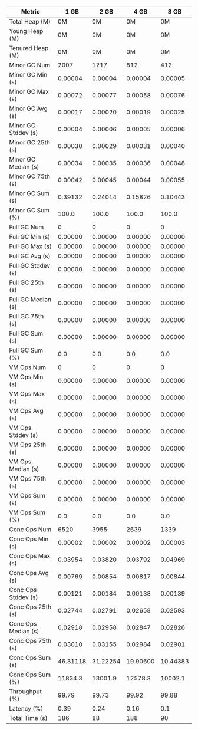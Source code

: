 | Metric | 1 GB | 2 GB | 4 GB | 8 GB |
|------|----|----|----|----|
| Total Heap (M) | 0M | 0M | 0M | 0M |
| Young Heap (M) | 0M | 0M | 0M | 0M |
| Tenured Heap (M) | 0M | 0M | 0M | 0M |
| Minor GC Num | 2007 | 1217 | 812 | 412 |
| Minor GC Min (s) | 0.00004 | 0.00004 | 0.00004 | 0.00005 |
| Minor GC Max (s) | 0.00072 | 0.00077 | 0.00058 | 0.00076 |
| Minor GC Avg (s) | 0.00017 | 0.00020 | 0.00019 | 0.00025 |
| Minor GC Stddev (s) | 0.00004 | 0.00006 | 0.00005 | 0.00006 |
| Minor GC 25th (s) | 0.00030 | 0.00029 | 0.00031 | 0.00040 |
| Minor GC Median (s) | 0.00034 | 0.00035 | 0.00036 | 0.00048 |
| Minor GC 75th (s) | 0.00042 | 0.00045 | 0.00044 | 0.00055 |
| Minor GC Sum (s) | 0.39132 | 0.24014 | 0.15826 | 0.10443 |
| Minor GC Sum (%) | 100.0 | 100.0 | 100.0 | 100.0 |
| Full GC Num | 0 | 0 | 0 | 0 |
| Full GC Min (s) | 0.00000 | 0.00000 | 0.00000 | 0.00000 |
| Full GC Max (s) | 0.00000 | 0.00000 | 0.00000 | 0.00000 |
| Full GC Avg (s) | 0.00000 | 0.00000 | 0.00000 | 0.00000 |
| Full GC Stddev (s) | 0.00000 | 0.00000 | 0.00000 | 0.00000 |
| Full GC 25th (s) | 0.00000 | 0.00000 | 0.00000 | 0.00000 |
| Full GC Median (s) | 0.00000 | 0.00000 | 0.00000 | 0.00000 |
| Full GC 75th (s) | 0.00000 | 0.00000 | 0.00000 | 0.00000 |
| Full GC Sum (s) | 0.00000 | 0.00000 | 0.00000 | 0.00000 |
| Full GC Sum (%) | 0.0 | 0.0 | 0.0 | 0.0 |
| VM Ops Num | 0 | 0 | 0 | 0 |
| VM Ops Min (s) | 0.00000 | 0.00000 | 0.00000 | 0.00000 |
| VM Ops Max (s) | 0.00000 | 0.00000 | 0.00000 | 0.00000 |
| VM Ops Avg (s) | 0.00000 | 0.00000 | 0.00000 | 0.00000 |
| VM Ops Stddev (s) | 0.00000 | 0.00000 | 0.00000 | 0.00000 |
| VM Ops 25th (s) | 0.00000 | 0.00000 | 0.00000 | 0.00000 |
| VM Ops Median (s) | 0.00000 | 0.00000 | 0.00000 | 0.00000 |
| VM Ops 75th (s) | 0.00000 | 0.00000 | 0.00000 | 0.00000 |
| VM Ops Sum (s) | 0.00000 | 0.00000 | 0.00000 | 0.00000 |
| VM Ops Sum (%) | 0.0 | 0.0 | 0.0 | 0.0 |
| Conc Ops Num | 6520 | 3955 | 2639 | 1339 |
| Conc Ops Min (s) | 0.00002 | 0.00002 | 0.00002 | 0.00003 |
| Conc Ops Max (s) | 0.03954 | 0.03820 | 0.03792 | 0.04969 |
| Conc Ops Avg (s) | 0.00769 | 0.00854 | 0.00817 | 0.00844 |
| Conc Ops Stddev (s) | 0.00121 | 0.00184 | 0.00138 | 0.00139 |
| Conc Ops 25th (s) | 0.02744 | 0.02791 | 0.02658 | 0.02593 |
| Conc Ops Median (s) | 0.02918 | 0.02958 | 0.02847 | 0.02826 |
| Conc Ops 75th (s) | 0.03010 | 0.03155 | 0.02984 | 0.02901 |
| Conc Ops Sum (s) | 46.31118 | 31.22254 | 19.90600 | 10.44383 |
| Conc Ops Sum (%) | 11834.3 | 13001.9 | 12578.3 | 10002.1 |
| Throughput (%) | 99.79 | 99.73 | 99.92 | 99.88 |
| Latency (%) | 0.39 | 0.24 | 0.16 | 0.1 |
| Total Time (s) | 186 | 88 | 188 | 90 |
